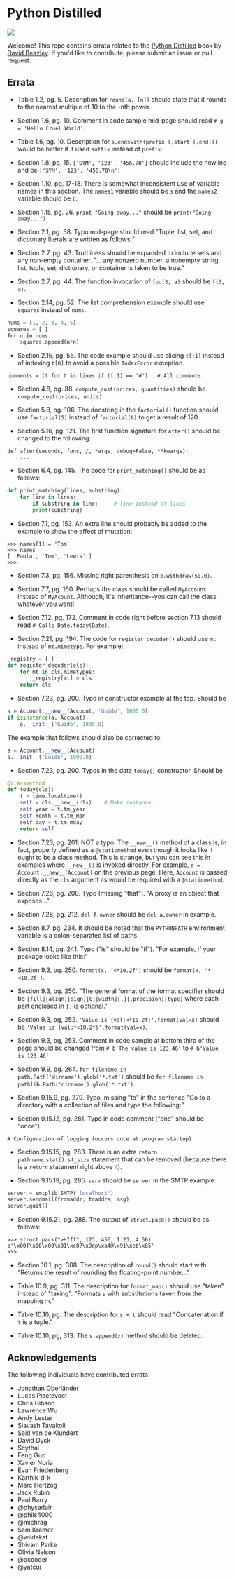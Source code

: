 # Python Distilled

![](images/cover.jpg)

Welcome!  This repo contains errata related to the [Python
Distilled](https://www.dabeaz.com/python-distilled) book by [David Beazley](https://www.dabeaz.com).
If you'd like to contribute, please submit an issue or pull request.

## Errata

* Table 1.2, pg. 5. Description for `round(a, [n])` should state that it rounds to the nearest multiple of 10 to the -nth power.

* Section 1.6, pg. 10.  Comment in code sample mid-page should read `# g = 'Hello Cruel World'`.

* Table 1.6, pg. 10. Description for `s.endswith(prefix [,start [,end]])` would be better if it used `suffix` instead
of `prefix`.

* Section 1.8, pg. 15.  `['SYM', '123', '456.78']` should include the newline and be `['SYM', '123', '456.78\n']`

* Section 1.10, pg. 17-18.  There is somewhat inconsistent use of variable names in this
section.  The `names1` variable should be `s` and the `names2` variable should be `t`.

* Section 1.15, pg. 26.  `print "Going away..."` should be `print("Going away...")`

* Section 2.1, pg. 38. Typo mid-page should read "Tuple, list, set, and dictionary literals are written as follows:"

* Section 2.7, pg. 43.  Truthiness should be expanded to include sets and any non-empty container.  "... any nonzero number,
a nonempty string, list, tuple, set, dictionary, or container is taken to be true."

* Section 2.7, pg. 44.  The function invocation of `foo(3, a)` should be `f(3, a)`.

* Section 2.14, pg. 52. The list comprehension example should use `squares` instead of `nums`.

```python
nums = [1, 2, 3, 4, 5]
squares = [ ]
for n in nums:
    squares.append(n*n)
```

* Section 2.15, pg. 55. The code example should use slicing `t[:1]` instead of indexing `t[0]`
to avoid a possible `IndexError` exception.

```
comments = (t for t in lines if t[:1] == '#')   # All comments
```

* Section 4.8, pg. 88.  `compute_cost(prices, quantities)` should be `compute_cost(prices, units)`.

* Section 5.8, pg. 106.  The docstring in the `factorial()` function should use `factorial(5)`
instead of `factorial(6)` to get a result of 120.

* Section 5.16, pg. 121.  The first function signature for `after()` should be changed
to the following:

```
def after(seconds, func, /, *args, debug=False, **kwargs):
    ...
```

* Section 6.4, pg. 145.   The code for `print_matching()` should be as follows:

```python
def print_matching(lines, substring):
    for line in lines:
        if substring in line:     # line instead of lines
	    print(substring)
```

* Section 7.1, pg. 153.  An extra line should probably be added to the example to show the effect of mutation:

```
>>> names[1] = 'Tom'
>>> names
[ 'Paula', 'Tom', 'Lewis' ]
>>>
```

* Section 7.3, pg. 156.  Missing right parenthesis on `b.withdraw(50.0)`.

* Section 7.7, pg. 160.   Perhaps the class should be called `MyAccount` instead
of `MyAcount`.   Although, it's inheritance--you can call the class whatever you
want!

* Section 7.12, pg. 172. Comment in code right before section 7.13 should read
`# Calls Date.today(Date)`.

* Section 7.21, pg. 194.  The code for `register_decoder()` should use `mt` instead
of `mt.mimetype`.  For example:

```python
_registry = { }
def register_decoder(cls):
    for mt in cls.mimetypes:
        _registry[mt] = cls
    return cls
```

* Section 7.23, pg. 200.   Typo in constructor example at the top.  Should be

```python
a = Account.__new__(Account, 'Guido', 1000.0)
if isinstance(a, Account):
    a.__init__('Guido', 1000.0)
```

The example that follows should also be corrected to:

```python
a = Account.__new__(Account)
a.__init__('Guido', 1000.0)
```

* Section 7.23, pg. 200.   Typos in the date `today()` constructor.  Should be

```python
@classmethod
def today(cls):
    t = time.localtime()
    self = cls.__new__(cls)    # Make instance
    self.year = t.tm_year
    self.month = t.tm_mon
    self.day = t.tm_mday
    return self
```

* Section 7.23, pg. 201.  NOT a typo.  The `__new__()` method of a class is,
in fact, properly defined as a `@staticmethod` even though it looks like it
ought to be a class method.   This is strange, but you can see this in
examples where `__new__()` is invoked directly.  For example, `a = Account.__new__(Account)`
on the previous page. Here, `Account` is passed directly as the `cls` argument as
would be required with a `@staticmethod`.

* Section 7.26, pg. 208.  Typo (missing "that").  "A proxy is an object that exposes..."

* Section 7.28, pg. 212.   `del f.owner` should be `del a.owner` in example.

* Section 8.7, pg. 234.  It should be noted that the `PYTHONPATH` environment variable is a
colon-separated list of paths.

* Section 8.14, pg. 241.  Typo ("is" should be "if"). "For example, if your package
looks like this:"

* Section 9.3, pg. 250. `format(x, '<*10.2f')` should be `format(x, '*<10.2f')`.

* Section 9.3, pg. 250.  "The general format of the format specifier should be `[fill][align][sign][0][width][,][.precision][type]` where each part enclosed in `[]` is optional."

* Section 9.3, pg, 252. `'Value is {val:<*10.2f}'.format(val=x)` should be `'Value is {val:*<10.2f}'.format(val=x)`.

* Section 9.3, pg, 253. Comment in code sample at bottom third of the page should be changed from `# b'The value is 123.46'` to `# b'Value is 123.46'`.

* Section 9.9, pg. 264. `for filename in path.Path('dirname').glob('*.txt')` should be `for filename in pathlib.Path('dirname').glob('*.txt')`.

* Section 9.15.9, pg. 279.   Typo, missing "to" in the sentence "Go to a directory with a collection of files and type the following:"

* Section 9.15.12, pg. 281.  Typo in code comment ("one" should be "once").

```
# Configuration of logging (occurs once at program startup)
```

* Section 9.15.15, pg. 283. There is an extra `return pathname.stat().st_size` statement that
can be removed (because there is a `return` statement right above it).

* Section 9.15.19, pg. 285.  `serv` should be `server` in the SMTP example:

```python
server = smtplib.SMTP('localhost')
server.sendmail(fromaddr, toaddrs, msg)
server.quit()
```

* Section 9.15.21, pg. 288.  The output of `struct.pack()` should be as follows:

```
>>> struct.pack(">HIff", 123, 456, 1.23, 4.56)
b'\x00{\x00\x00\x01\xc8?\x9dp\xa4@\x91\xeb\x85'
>>>
```

* Section 10.1, pg. 308.  The description of `round()` should start with "Returns the result of rounding the floating-point number..."

* Table 10.9, pg. 311.    The description for `format_map()` should use "taken" instead of "taking".   "Formats `s` with substitutions taken from the mapping m."

* Table 10.10, pg.  The description for `s + t` should read "Concatenation if `t` is a tuple."

* Table 10.10, pg, 313.  The `s.append(x)` method should be deleted.

## Acknowledgements

The following individuals have contributed errata:

* Jonathan Oberländer
* Lucas Plaetevoet
* Chris Gibson
* Lawrence Wu
* Andy Lester
* Siavash Tavakoli
* Said van de Klundert
* David Dyck
* Scythal
* Feng Guo
* Xavier Noria
* Evan Friedenberg
* Karthik-d-k
* Marc Hertzog
* Jack Rubin
* Paul Barry
* @physadair
* @phils4000
* @michrag
* Sam Kramer
* @wildekat
* Shivam Parke
* Olivia Nelson
* @occoder
* @yatcui


